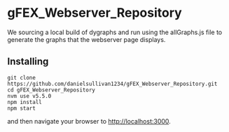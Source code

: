 # gFEX_Webserver_Repository

We sourcing a local build of dygraphs and run using the allGraphs.js file to generate the graphs that the webserver page displays.

## Installing

```
git clone https://github.com/danielsullivan1234/gFEX_Webserver_Repository.git
cd gFEX_Webserver_Repository
nvm use v5.5.0
npm install
npm start
```

and then navigate your browser to [http://localhost:3000](http://localhost:3000).
